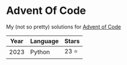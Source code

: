 # Advent Of Code

My (not so pretty) solutions for [Advent of Code](https://adventofcode.com/)

|Year|Language|Stars|
|---|---|---|
|2023|Python|23 ⭐|
